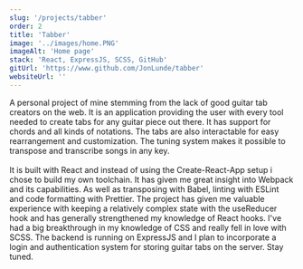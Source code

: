 ```yaml
---
slug: '/projects/tabber'
order: 2
title: 'Tabber'
image: '../images/home.PNG'
imageAlt: 'Home page'
stack: 'React, ExpressJS, SCSS, GitHub'
gitUrl: 'https://www.github.com/JonLunde/tabber'
websiteUrl: ''
---
```


A personal project of mine stemming from the lack of good guitar tab creators on the web.
It is an application providing the user with every tool needed to create tabs for any guitar
piece out there. It has support for chords and all kinds of notations. The tabs are also 
interactable for easy rearrangement and customization. The tuning system makes it possible
to transpose and transcribe songs in any key.  
\
It is built with React and instead of using the Create-React-App setup i chose to build my own toolchain. It has given me great insight into Webpack and its capabilities. As well as transposing with Babel, linting with ESLint and code formatting with Prettier. The project has given me valuable experience with keeping a relatively complex 
state with the useReducer hook and has generally strengthened my knowledge of React hooks.
I've had a big breakthrough in my knowledge of CSS and really fell in love with SCSS. 
The backend is running on ExpressJS and I plan to incorporate a login and authentication system for
storing guitar tabs on the server. Stay tuned.
